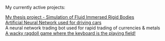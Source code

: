 My currently active projects:

[My thesis project - Simulation of Fluid Immersed Rigid Bodies](https://github.com/swegg4n/Water-Immersed-Objects_Simulation)  
[Artificial Neural Network used for driving cars](https://github.com/swegg4n/ANN_Car)  
A neural network trading bot used for rapid trading of currencies & metals  
[A wacky ragdoll game where the keyboard is the playing field!](https://github.com/skypekitten9/Keyboard-Konundrum)  
